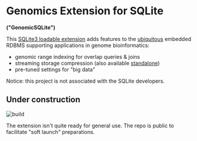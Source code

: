 # Genomics Extension for SQLite

**("GenomicSQLite")**

This [SQLite3 loadable extension](https://www.sqlite.org/loadext.html) adds features to the [ubiquitous](https://www.sqlite.org/mostdeployed.html) embedded RDBMS supporting applications in genome bioinformatics:

* genomic range indexing for overlap queries & joins
* streaming storage compression (also available [standalone](https://github.com/mlin/sqlite_zstd_vfs))
* pre-tuned settings for "big data"

Notice: this project is not associated with the SQLite developers.

## Under construction

![build](https://github.com/mlin/GenomicSQLite/workflows/build/badge.svg?branch=main)

The extension isn't quite ready for general use. The repo is public to facilitate "soft launch" preparations.
